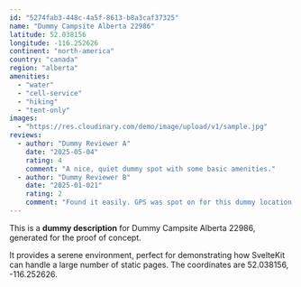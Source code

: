 ```yaml
---
id: "5274fab3-448c-4a5f-8613-b8a3caf37325"
name: "Dummy Campsite Alberta 22986"
latitude: 52.038156
longitude: -116.252626
continent: "north-america"
country: "canada"
region: "alberta"
amenities:
  - "water"
  - "cell-service"
  - "hiking"
  - "tent-only"
images:
  - "https://res.cloudinary.com/demo/image/upload/v1/sample.jpg"
reviews:
  - author: "Dummy Reviewer A"
    date: "2025-05-04"
    rating: 4
    comment: "A nice, quiet dummy spot with some basic amenities."
  - author: "Dummy Reviewer B"
    date: "2025-01-021"
    rating: 2
    comment: "Found it easily. GPS was spot on for this dummy location."
---
```


This is a **dummy description** for Dummy Campsite Alberta 22986, generated for the proof of concept.

It provides a serene environment, perfect for demonstrating how SvelteKit can handle a large number of static pages. The coordinates are 52.038156, -116.252626.
